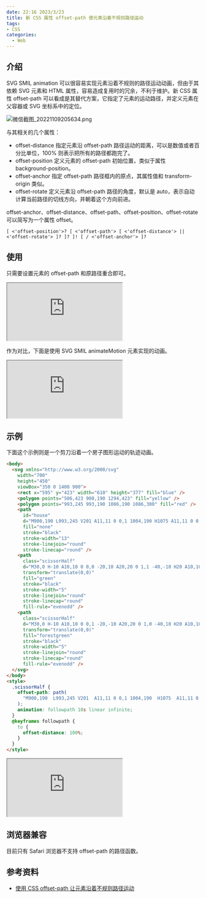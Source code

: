 ```yaml
---
date: 22:16 2023/3/23
title: 新 CSS 属性 offset-path 使元素沿着不规则路径运动
tags:
- CSS
categories:  - Web
---
```

## 介绍
SVG SMIL animation 可以很容易实现元素沿着不规则的路径运动动画，但由于其依赖 SVG 元素和 HTML 属性，容易造成复用时的冗余，不利于维护。新 CSS 属性 offset-path 可以看成是其替代方案，它指定了元素的运动路径，并定义元素在父容器或 SVG 坐标系中的定位。

![微信截图_20221109205634.png](https://p3-juejin.byteimg.com/tos-cn-i-k3u1fbpfcp/bf225d6fb2c142fcb00103eebc816f05~tplv-k3u1fbpfcp-watermark.image?)

与其相关的几个属性：
- offset-distance 指定元素沿 offset-path 路径运动的距离，可以是数值或者百分比单位，100% 则表示把所有的路径都跑完了。
- offset-position 定义元素的 offset-path 初始位置，类似于属性 background-position。
- offset-anchor 指定 offset-path 路径框内的原点，其属性值和 transform-origin 类似。
- offset-rotate 定义元素沿 offset-path 路径的角度，默认是 auto，表示自动计算当前路径的切线方向，并朝着这个方向前进。

offset-anchor、offset-distance、offset-path、offset-position、offset-rotate 可以简写为一个属性 offset。
```
[ <'offset-position'>? [ <'offset-path'> [ <'offset-distance'> || <'offset-rotate'> ]? ]? ]! [ / <'offset-anchor'> ]?  
```

## 使用
只需要设置元素的 offset-path 和原路径重合即可。

<iframe src="https://code.juejin.cn/pen/7164021657483345933"></iframe>

作为对比，下面是使用 SVG SMIL animateMotion 元素实现的动画。

<iframe src="https://code.juejin.cn/pen/7163848226150285326"></iframe>

## 示例
下面这个示例则是一个剪刀沿着一个房子图形运动的轨迹动画。
```html
<body>
  <svg xmlns="http://www.w3.org/2000/svg"
    width="700"
    height="450"
    viewBox="350 0 1400 900">
    <rect x="595" y="423" width="610" height="377" fill="blue" />
    <polygon points="506,423 900,190 1294,423" fill="yellow" />
    <polygon points="993,245 993,190 1086,190 1086,300" fill="red" />
    <path
      id="house"
      d="M900,190 L993,245 V201 A11,11 0 0,1 1004,190 H1075 A11,11 0 0,1 1086,201 V300 L1294,423 H1216 A11,11 0 0,0 1205,434 V789 A11,11 0 0,1 1194,800 H606 A11,11 0 0,1 595,789 V434 A11,11 0 0,0 584,423 H506 L900,190"
      fill="none"
      stroke="black"
      stroke-width="13"
      stroke-linejoin="round"
      stroke-linecap="round" />
    <path
      class="scissorHalf"
      d="M30,0 H-10 A10,10 0 0,0 -20,10 A20,20 0 1,1 -40,-10 H20 A10,10 0 0,1 30,0 M-40,20 A10,10 1 0,0 -40,0 A10,10 1 0,0 -40,20 M0,0"
      transform="translate(0,0)"
      fill="green"
      stroke="black"
      stroke-width="5"
      stroke-linejoin="round"
      stroke-linecap="round"
      fill-rule="evenodd" />
    <path
      class="scissorHalf"
      d="M30,0 H-10 A10,10 0 0,1 -20,-10 A20,20 0 1,0 -40,10 H20 A10,10 0 0,0 30,0 M-40,-20 A10,10 1 0,0 -40,0 A10,10 1 0,0 -40,-20 M0,0"
      transform="translate(0,0)"
      fill="forestgreen"
      stroke="black"
      stroke-width="5"
      stroke-linejoin="round"
      stroke-linecap="round"
      fill-rule="evenodd" />
  </svg>
</body>
<style>
  .scissorHalf {
    offset-path: path(
      "M900,190  L993,245 V201  A11,11 0 0,1 1004,190  H1075  A11,11 0 0,1 1086,201  V300  L1294,423 H1216  A11,11 0 0,0 1205,434  V789  A11,11 0 0,1 1194,800  H606  A11,11 0 0,1 595,789  V434  A11,11 0 0,0 584,423  H506 L900,190"
    );
    animation: followpath 10s linear infinite;
  }
  @keyframes followpath {
    to {
      offset-distance: 100%;
    }
  }
</style>
```

<iframe src="https://code.juejin.cn/pen/7164022969734266894"></iframe>

## 浏览器兼容
目前只有 Safari 浏览器不支持 offset-path 的路径函数。

## 参考资料
- [使用 CSS offset-path 让元素沿着不规则路径运动](https://www.zhangxinxu.com/wordpress/2017/03/offset-path-css-animation/)